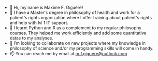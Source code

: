 - 👋 Hi, my name is Maxime F. Giguère!
- 👀 I have a Master's degree in philosophy of health and work for a patient's rights organization where I offer training about patient's rights and help with lvl 1 IT support. 
- 🌱 I learnt Python and R as a complement to my regular philosophy courses. They helped me work efficiently and add some quantitative datas to my analyses. 
- 💞️ I’m looking to collaborate on new projects where my knowledge in philosophy of science and/or my programming skills will come in handy.
- 📫 You can reach me by email at m.f.giguere@outlook.com

<!---
MFGiguere/MFGiguere is a ✨ special ✨ repository because its `README.md` (this file) appears on your GitHub profile.
You can click the Preview link to take a look at your changes.
--->
